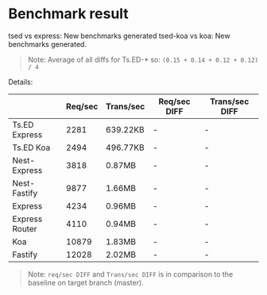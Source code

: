 # Benchmark result

tsed vs express: New benchmarks generated
tsed-koa vs koa: New benchmarks generated.

> Note: 
> Average of all diffs for Ts.ED-* so: `(0.15 + 0.14 + 0.12 + 0.12) / 4`

Details:

|                | Req/sec | Trans/sec | Req/sec DIFF | Trans/sec DIFF |
| -------------- | ------- | --------- | ------------ | -------------- |
| Ts.ED Express  | 2281    | 639.22KB  | -            | -              |
| Ts.ED Koa      | 2494    | 496.77KB  | -            | -              |
| Nest-Express   | 3818    | 0.87MB    | -            | -              |
| Nest-Fastify   | 9877    | 1.66MB    | -            | -              |
| Express        | 4234    | 0.96MB    | -            | -              |
| Express Router | 4110    | 0.94MB    | -            | -              |
| Koa            | 10879   | 1.83MB    | -            | -              |
| Fastify        | 12028   | 2.02MB    | -            | -              |

> Note:
> `req/sec DIFF` and `Trans/sec DIFF` is in comparison to the baseline on target branch (master).